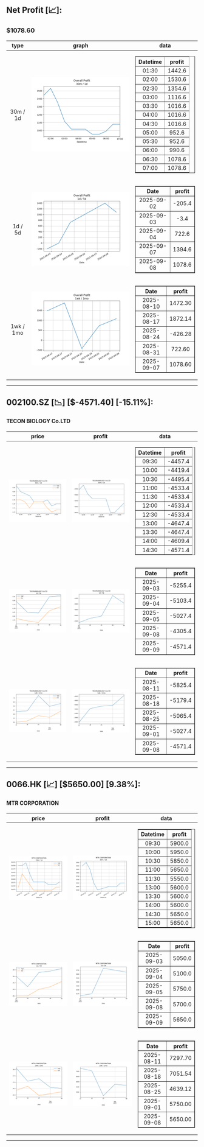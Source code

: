 ## Net Profit [📈]:
### $1078.60
|type|graph|data|
|:---:|:---:|:---:|
|30m / 1d|![net_profit](image/overall_30m-1d.png)|<table border="1" class="dataframe"> <thead> <tr style="text-align: center;"> <th>Datetime</th> <th>profit</th> </tr> </thead> <tbody> <tr> <td>01:30</td> <td>1442.6</td> </tr> <tr> <td>02:00</td> <td>1530.6</td> </tr> <tr> <td>02:30</td> <td>1354.6</td> </tr> <tr> <td>03:00</td> <td>1116.6</td> </tr> <tr> <td>03:30</td> <td>1016.6</td> </tr> <tr> <td>04:00</td> <td>1016.6</td> </tr> <tr> <td>04:30</td> <td>1016.6</td> </tr> <tr> <td>05:00</td> <td>952.6</td> </tr> <tr> <td>05:30</td> <td>952.6</td> </tr> <tr> <td>06:00</td> <td>990.6</td> </tr> <tr> <td>06:30</td> <td>1078.6</td> </tr> <tr> <td>07:00</td> <td>1078.6</td> </tr> </tbody></table>|
|1d / 5d|![net_profit](image/overall_1d-5d.png)|<table border="1" class="dataframe"> <thead> <tr style="text-align: center;"> <th>Date</th> <th>profit</th> </tr> </thead> <tbody> <tr> <td>2025-09-02</td> <td>-205.4</td> </tr> <tr> <td>2025-09-03</td> <td>-3.4</td> </tr> <tr> <td>2025-09-04</td> <td>722.6</td> </tr> <tr> <td>2025-09-07</td> <td>1394.6</td> </tr> <tr> <td>2025-09-08</td> <td>1078.6</td> </tr> </tbody></table>|
|1wk / 1mo|![net_profit](image/overall_1wk-1mo.png)|<table border="1" class="dataframe"> <thead> <tr style="text-align: center;"> <th>Date</th> <th>profit</th> </tr> </thead> <tbody> <tr> <td>2025-08-10</td> <td>1472.30</td> </tr> <tr> <td>2025-08-17</td> <td>1872.14</td> </tr> <tr> <td>2025-08-24</td> <td>-426.28</td> </tr> <tr> <td>2025-08-31</td> <td>722.60</td> </tr> <tr> <td>2025-09-07</td> <td>1078.60</td> </tr> </tbody></table>|
---
## 002100.SZ [📉] [$-4571.40] [-15.11%]:
#### TECON BIOLOGY Co.LTD
|price|profit|data|
|:---:|:---:|:---:|
|![price](image/002100.SZ_30m-1d_price.png)|![profit](image/002100.SZ_30m-1d_profit.png)|<table border="1" class="dataframe"> <thead> <tr style="text-align: center;"> <th>Datetime</th> <th>profit</th> </tr> </thead> <tbody> <tr> <td>09:30</td> <td>-4457.4</td> </tr> <tr> <td>10:00</td> <td>-4419.4</td> </tr> <tr> <td>10:30</td> <td>-4495.4</td> </tr> <tr> <td>11:00</td> <td>-4533.4</td> </tr> <tr> <td>11:30</td> <td>-4533.4</td> </tr> <tr> <td>12:00</td> <td>-4533.4</td> </tr> <tr> <td>12:30</td> <td>-4533.4</td> </tr> <tr> <td>13:00</td> <td>-4647.4</td> </tr> <tr> <td>13:30</td> <td>-4647.4</td> </tr> <tr> <td>14:00</td> <td>-4609.4</td> </tr> <tr> <td>14:30</td> <td>-4571.4</td> </tr> </tbody></table>|
|![price](image/002100.SZ_1d-5d_price.png)|![profit](image/002100.SZ_1d-5d_profit.png)|<table border="1" class="dataframe"> <thead> <tr style="text-align: center;"> <th>Date</th> <th>profit</th> </tr> </thead> <tbody> <tr> <td>2025-09-03</td> <td>-5255.4</td> </tr> <tr> <td>2025-09-04</td> <td>-5103.4</td> </tr> <tr> <td>2025-09-05</td> <td>-5027.4</td> </tr> <tr> <td>2025-09-08</td> <td>-4305.4</td> </tr> <tr> <td>2025-09-09</td> <td>-4571.4</td> </tr> </tbody></table>|
|![price](image/002100.SZ_1wk-1mo_price.png)|![profit](image/002100.SZ_1wk-1mo_profit.png)|<table border="1" class="dataframe"> <thead> <tr style="text-align: center;"> <th>Date</th> <th>profit</th> </tr> </thead> <tbody> <tr> <td>2025-08-11</td> <td>-5825.4</td> </tr> <tr> <td>2025-08-18</td> <td>-5179.4</td> </tr> <tr> <td>2025-08-25</td> <td>-5065.4</td> </tr> <tr> <td>2025-09-01</td> <td>-5027.4</td> </tr> <tr> <td>2025-09-08</td> <td>-4571.4</td> </tr> </tbody></table>|
---
## 0066.HK [📈] [$5650.00] [9.38%]:
#### MTR CORPORATION
|price|profit|data|
|:---:|:---:|:---:|
|![price](image/0066.HK_30m-1d_price.png)|![profit](image/0066.HK_30m-1d_profit.png)|<table border="1" class="dataframe"> <thead> <tr style="text-align: center;"> <th>Datetime</th> <th>profit</th> </tr> </thead> <tbody> <tr> <td>09:30</td> <td>5900.0</td> </tr> <tr> <td>10:00</td> <td>5950.0</td> </tr> <tr> <td>10:30</td> <td>5850.0</td> </tr> <tr> <td>11:00</td> <td>5650.0</td> </tr> <tr> <td>11:30</td> <td>5550.0</td> </tr> <tr> <td>13:00</td> <td>5600.0</td> </tr> <tr> <td>13:30</td> <td>5600.0</td> </tr> <tr> <td>14:00</td> <td>5600.0</td> </tr> <tr> <td>14:30</td> <td>5650.0</td> </tr> <tr> <td>15:00</td> <td>5650.0</td> </tr> </tbody></table>|
|![price](image/0066.HK_1d-5d_price.png)|![profit](image/0066.HK_1d-5d_profit.png)|<table border="1" class="dataframe"> <thead> <tr style="text-align: center;"> <th>Date</th> <th>profit</th> </tr> </thead> <tbody> <tr> <td>2025-09-03</td> <td>5050.0</td> </tr> <tr> <td>2025-09-04</td> <td>5100.0</td> </tr> <tr> <td>2025-09-05</td> <td>5750.0</td> </tr> <tr> <td>2025-09-08</td> <td>5700.0</td> </tr> <tr> <td>2025-09-09</td> <td>5650.0</td> </tr> </tbody></table>|
|![price](image/0066.HK_1wk-1mo_price.png)|![profit](image/0066.HK_1wk-1mo_profit.png)|<table border="1" class="dataframe"> <thead> <tr style="text-align: center;"> <th>Date</th> <th>profit</th> </tr> </thead> <tbody> <tr> <td>2025-08-11</td> <td>7297.70</td> </tr> <tr> <td>2025-08-18</td> <td>7051.54</td> </tr> <tr> <td>2025-08-25</td> <td>4639.12</td> </tr> <tr> <td>2025-09-01</td> <td>5750.00</td> </tr> <tr> <td>2025-09-08</td> <td>5650.00</td> </tr> </tbody></table>|
---
